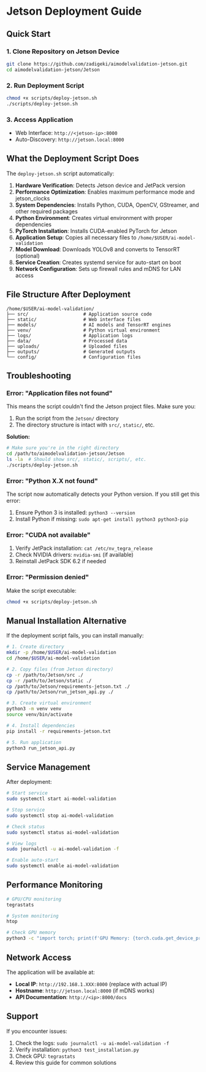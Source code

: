 # Jetson Deployment Guide

## Quick Start

### 1. Clone Repository on Jetson Device
```bash
git clone https://github.com/zadigeki/aimodelvalidation-jetson.git
cd aimodelvalidation-jetson/Jetson
```

### 2. Run Deployment Script
```bash
chmod +x scripts/deploy-jetson.sh
./scripts/deploy-jetson.sh
```

### 3. Access Application
- Web Interface: `http://<jetson-ip>:8000`
- Auto-Discovery: `http://jetson.local:8000`

## What the Deployment Script Does

The `deploy-jetson.sh` script automatically:

1. **Hardware Verification**: Detects Jetson device and JetPack version
2. **Performance Optimization**: Enables maximum performance mode and jetson_clocks
3. **System Dependencies**: Installs Python, CUDA, OpenCV, GStreamer, and other required packages
4. **Python Environment**: Creates virtual environment with proper dependencies
5. **PyTorch Installation**: Installs CUDA-enabled PyTorch for Jetson
6. **Application Setup**: Copies all necessary files to `/home/$USER/ai-model-validation`
7. **Model Download**: Downloads YOLOv8 and converts to TensorRT (optional)
8. **Service Creation**: Creates systemd service for auto-start on boot
9. **Network Configuration**: Sets up firewall rules and mDNS for LAN access

## File Structure After Deployment

```
/home/$USER/ai-model-validation/
├── src/                    # Application source code
├── static/                 # Web interface files
├── models/                 # AI models and TensorRT engines
├── venv/                   # Python virtual environment
├── logs/                   # Application logs
├── data/                   # Processed data
├── uploads/                # Uploaded files
├── outputs/                # Generated outputs
└── config/                 # Configuration files
```

## Troubleshooting

### Error: "Application files not found"
This means the script couldn't find the Jetson project files. Make sure you:
1. Run the script from the `Jetson/` directory
2. The directory structure is intact with `src/`, `static/`, etc.

**Solution:**
```bash
# Make sure you're in the right directory
cd /path/to/aimodelvalidation-jetson/Jetson
ls -la  # Should show src/, static/, scripts/, etc.
./scripts/deploy-jetson.sh
```

### Error: "Python X.X not found"
The script now automatically detects your Python version. If you still get this error:
1. Ensure Python 3 is installed: `python3 --version`
2. Install Python if missing: `sudo apt-get install python3 python3-pip`

### Error: "CUDA not available"
1. Verify JetPack installation: `cat /etc/nv_tegra_release`
2. Check NVIDIA drivers: `nvidia-smi` (if available)
3. Reinstall JetPack SDK 6.2 if needed

### Error: "Permission denied"
Make the script executable:
```bash
chmod +x scripts/deploy-jetson.sh
```

## Manual Installation Alternative

If the deployment script fails, you can install manually:

```bash
# 1. Create directory
mkdir -p /home/$USER/ai-model-validation
cd /home/$USER/ai-model-validation

# 2. Copy files (from Jetson directory)
cp -r /path/to/Jetson/src ./
cp -r /path/to/Jetson/static ./
cp /path/to/Jetson/requirements-jetson.txt ./
cp /path/to/Jetson/run_jetson_api.py ./

# 3. Create virtual environment
python3 -m venv venv
source venv/bin/activate

# 4. Install dependencies
pip install -r requirements-jetson.txt

# 5. Run application
python3 run_jetson_api.py
```

## Service Management

After deployment:

```bash
# Start service
sudo systemctl start ai-model-validation

# Stop service
sudo systemctl stop ai-model-validation

# Check status
sudo systemctl status ai-model-validation

# View logs
sudo journalctl -u ai-model-validation -f

# Enable auto-start
sudo systemctl enable ai-model-validation
```

## Performance Monitoring

```bash
# GPU/CPU monitoring
tegrastats

# System monitoring
htop

# Check GPU memory
python3 -c "import torch; print(f'GPU Memory: {torch.cuda.get_device_properties(0).total_memory / 1024**3:.1f}GB')"
```

## Network Access

The application will be available at:
- **Local IP**: `http://192.168.1.XXX:8000` (replace with actual IP)
- **Hostname**: `http://jetson.local:8000` (if mDNS works)
- **API Documentation**: `http://<ip>:8000/docs`

## Support

If you encounter issues:
1. Check the logs: `sudo journalctl -u ai-model-validation -f`
2. Verify installation: `python3 test_installation.py`
3. Check GPU: `tegrastats`
4. Review this guide for common solutions